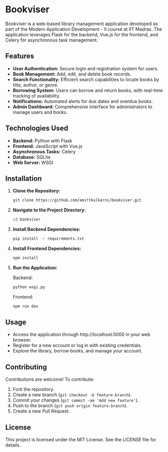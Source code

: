 # Bookviser

Bookviser is a web-based library management application developed as part of the Modern Application Development - II course at IIT Madras. The application leverages Flask for the backend, Vue.js for the frontend, and Celery for asynchronous task management.

## Features

- **User Authentication:** Secure login and registration system for users.
- **Book Management:** Add, edit, and delete book records.
- **Search Functionality:** Efficient search capabilities to locate books by title, author, or genre.
- **Borrowing System:** Users can borrow and return books, with real-time tracking of availability.
- **Notifications:** Automated alerts for due dates and overdue books.
- **Admin Dashboard:** Comprehensive interface for administrators to manage users and books.

## Technologies Used

- **Backend:** Python with Flask
- **Frontend:** JavaScript with Vue.js
- **Asynchronous Tasks:** Celery
- **Database:** SQLite
- **Web Server:** WSGI

## Installation

1. **Clone the Repository:**

   ```bash
   git clone https://github.com/amittkulkarni/bookviser.git
   ```
2. **Navigate to the Project Directory:**
   ```bash
   cd bookviser
   ```
3. **Install Backend Dependencies:**
   ```bash
   pip install -r requirements.txt
   ```
4. **Install Frontend Dependencies:**
   ```bash
   npm install
   ```
5. **Run the Application:**

      Backend:
      ```bash
      python wsgi.py
      ```
      Frontend:
      ```bash
      npm run dev
      ```
## Usage

- Access the application through http://localhost:5000 in your web browser.
- Register for a new account or log in with existing credentials.
- Explore the library, borrow books, and manage your account.

## Contributing

Contributions are welcome! To contribute:

1. Fork the repository.
2. Create a new branch (`git checkout -b feature-branch`).
3. Commit your changes (`git commit -am 'Add new feature'`).
4. Push to the branch (`git push origin feature-branch`).
5. Create a new Pull Request.

## License

This project is licensed under the MIT License. See the LICENSE file for details.
